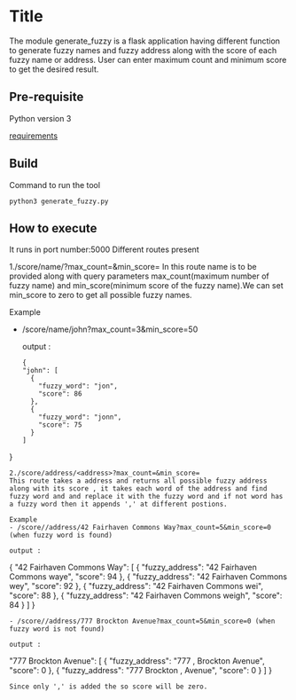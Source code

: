 # Title
The module generate_fuzzy is a flask application having different function to generate fuzzy names and fuzzy address along with the score of each fuzzy name or address. User can enter maximum count and minimum score to get the desired result.

## Pre-requisite
Python version 3

[requirements](../requiremeny.txt)

## Build 
Command to run the tool 

`python3 generate_fuzzy.py`

## How to execute
It runs in port number:5000
Different routes present

1./score/name/<name>?max_count=&min_score=
In this route name is to be provided along with query parameters max_count(maximum number of fuzzy name) and min_score(minimum score of the fuzzy name).We can set min_score to zero to get all possible fuzzy names.

Example
- /score/name/john?max_count=3&min_score=50

  output : 
  ```
  {
  "john": [
    {
      "fuzzy_word": "jon", 
      "score": 86
    }, 
    {
      "fuzzy_word": "jonn", 
      "score": 75
    }
  ]
}
```
2./score/address/<address>?max_count=&min_score=
This route takes a address and returns all possible fuzzy address along with its score , it takes each word of the address and find fuzzy word and and replace it with the fuzzy word and if not word has a fuzzy word then it appends ',' at different postions.

Example
- /score//address/42 Fairhaven Commons Way?max_count=5&min_score=0 (when fuzzy word is found)

output :

```
{
  "42 Fairhaven Commons Way": [
    {
      "fuzzy_address": "42 Fairhaven Commons waye", 
      "score": 94
    }, 
    {
      "fuzzy_address": "42 Fairhaven Commons wey", 
      "score": 92
    }, 
    {
      "fuzzy_address": "42 Fairhaven Commons wei", 
      "score": 88
    }, 
    {
      "fuzzy_address": "42 Fairhaven Commons weigh", 
      "score": 84
    }
  ]
}
```
- /score//address/777 Brockton Avenue?max_count=5&min_score=0 (when fuzzy word is not found)

output :

```

  "777 Brockton Avenue": [
    {
      "fuzzy_address": "777 , Brockton Avenue", 
      "score": 0
    }, 
    {
      "fuzzy_address": "777 Brockton , Avenue", 
      "score": 0
    }
  ]
}

```
Since only ',' is added the so score will be zero.


